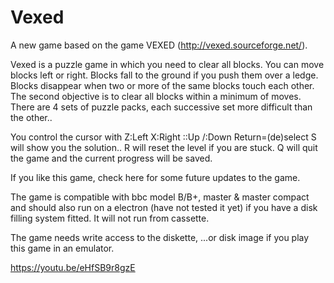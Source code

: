 # Vexed
A new game based on the game VEXED (http://vexed.sourceforge.net/).

Vexed is a puzzle game in which you need to clear all blocks. You can move blocks left or right. Blocks fall to the ground
if you push them over a ledge. Blocks disappear when two or more of the same blocks touch each other.
The second objective is to clear all blocks within a minimum of moves.
There are 4 sets of puzzle packs, each successive set more difficult than the other..

You control the cursor with Z:Left X:Right ::Up /:Down Return=(de)select
S will show you the solution.. R will reset the level if you are stuck. Q will quit the game and the current progress will be saved.

If you like this game, check here for some future updates to the game.

The game is compatible with bbc model B/B+, master & master compact and should also run on a electron (have not tested it yet) if you have a disk filling system fitted. It will not run from cassette.

The game needs write access to the diskette, ...or disk image if you play this game in an emulator.

https://youtu.be/eHfSB9r8gzE
